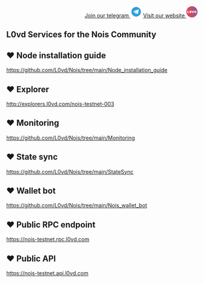 

<p style="font-size:14px" align="right">
<a href="https://t.me/L0vd_staking" target="_blank">Join our telegram <img src="https://raw.githubusercontent.com/L0vd/screenshots/main/Telegram_logo.png" width="30"/></a>
<a href="https://l0vd.com/" target="_blank">Visit our website <img src="https://raw.githubusercontent.com/L0vd/screenshots/main/L0vd.png" width="30"/></a>
</p>

## L0vd Services for the Nois Community

## :heart: Node installation guide
https://github.com/L0vd/Nois/tree/main/Node_installation_guide

## :heart: Explorer
http://explorers.l0vd.com/nois-testnet-003

## :heart: Monitoring
https://github.com/L0vd/Nois/tree/main/Monitoring

## :heart: State sync
https://github.com/L0vd/Nois/tree/main/StateSync

## :heart: Wallet bot
https://github.com/L0vd/Nois/tree/main/Nois_wallet_bot

## :heart: Public RPC endpoint
https://nois-testnet.rpc.l0vd.com

## :heart: Public API
https://nois-testnet.api.l0vd.com
